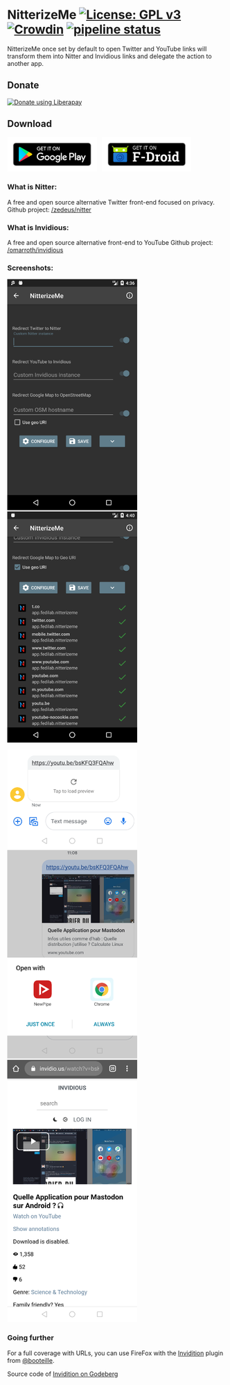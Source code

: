 # NitterizeMe [![License: GPL v3](https://img.shields.io/badge/License-GPL%20v3-blue.svg)](https://www.gnu.org/licenses/gpl-3.0) [![Crowdin](https://badges.crowdin.net/nitterizeme/localized.svg)](https://crowdin.com/project/nitterizeme)  [![pipeline status](https://framagit.org/tom79/nitterizeme/badges/develop/pipeline.svg)](https://framagit.org/tom79/nitterizeme/commits/develop)

NitterizeMe once set by default to open Twitter and YouTube links will transform them into Nitter and Invidious links and delegate the action to another app.


## Donate

[<img alt="Donate using Liberapay" src="http://img.shields.io/liberapay/patrons/tom79.svg?logo=liberapay"/>](https://liberapay.com/tom79/donate)

## Download

[<img alt='Get it on Google Play' src='./images/get-it-on-play.png' height="80"/>](https://play.google.com/store/apps/details?id=app.fedilab.nitterizeme)
&nbsp;&nbsp;[<img alt='Get it on F-Droid' src='./images/get-it-on-fdroid.png' height="80"/>](https://f-droid.org/app/app.fedilab.nitterizeme)


### What is Nitter:

A free and open source alternative Twitter front-end focused on privacy.
Github project: [/zedeus/nitter](https://github.com/zedeus/nitter)


### What is Invidious:

A free and open source alternative front-end to YouTube
Github project: [/omarroth/invidious](https://github.com/omarroth/invidious)


### Screenshots:

![A simple interface to cusomize instances](./images/img1.png) ![Clicking on app will open settings](./images/img2.png)

 ![A YouTube link received via a text message](./images/img3.png) ![The app handled and transformed it before delegating the action](./images/img4.png) ![The app opened the transformed link](./images/img5.png)


### Going further

For a full coverage with URLs, you can use FireFox with the [Invidition](https://addons.mozilla.org/fr/firefox/addon/invidition/) plugin from [@booteille](https://framapiaf.org/@booteille).

Source code of [Invidition on Godeberg](https://codeberg.org/Booteille/invidition)